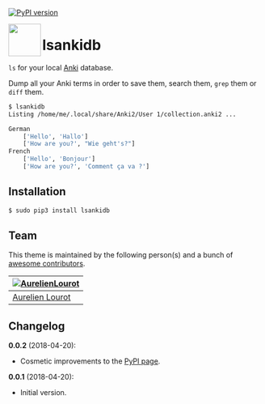 [![PyPI version](https://badge.fury.io/py/lsankidb.svg)](https://badge.fury.io/py/lsankidb)

[<img src="https://rawgit.com/AurelienLourot/lsankidb/master/thirdparty/logo.png" align="left" width="64" height="64">](https://github.com/AurelienLourot/lsankidb)

# lsankidb

`ls` for your local [Anki](https://apps.ankiweb.net/) database.

Dump all your Anki terms in order to save them, search them, `grep` them or `diff` them.

```bash
$ lsankidb
Listing /home/me/.local/share/Anki2/User 1/collection.anki2 ...

German
    ['Hello', 'Hallo']
    ['How are you?', "Wie geht's?"]
French
    ['Hello', 'Bonjour']
    ['How are you?', 'Comment ça va ?']
```

## Installation

```bash
$ sudo pip3 install lsankidb
```

## Team

This theme is maintained by the following person(s) and a bunch of
[awesome contributors](https://github.com/AurelienLourot/lsankidb/graphs/contributors).

[![AurelienLourot](https://avatars0.githubusercontent.com/u/11795312?v=4&s=70)](https://github.com/AurelienLourot) |
--- |
[Aurelien Lourot](https://github.com/AurelienLourot) |

## Changelog

**0.0.2** (2018-04-20):
  * Cosmetic improvements to the [PyPI page](https://pypi.org/pypi/lsankidb/).

**0.0.1** (2018-04-20):
  * Initial version.
